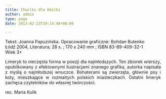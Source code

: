 ```yaml
---
title: Chwilki dla Emilki
author: admin
type: page
date: 2013-02-23T19:14:48+00:00

---
```

<p style="text-align: justify;">
  Tekst: Joanna Papuzińska. Opracowanie graficzne: Bohdan Butenko<br /> Łódź 2004, Literatura; 28 s. ; 170 x 240 mm ; ISBN 83-89-409-32-1<br /> Wiek 3+
</p>

<p style="text-align: justify;">
  Limeryk to nieczęsta forma w poezji dla najmłodszych. Ten zbiorek wierszy, opublikowany z efektownymi ilustracjami znanego grafika, autorka napisała z myślą o najmłodszej wnuczce. Bohaterami są zwierzęta, głównie psy i koty, mieszkające w rozmaitych polskich miasteczkach. Ostatni limeryk zachęca czytelników do własnej twórczości.
</p>

<p style="text-align: justify;">
  rec. Maria Kulik
</p>